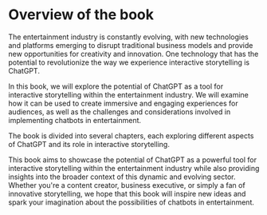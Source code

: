 Overview of the book
==================================

The entertainment industry is constantly evolving, with new technologies and platforms emerging to disrupt traditional business models and provide new opportunities for creativity and innovation. One technology that has the potential to revolutionize the way we experience interactive storytelling is ChatGPT.

In this book, we will explore the potential of ChatGPT as a tool for interactive storytelling within the entertainment industry. We will examine how it can be used to create immersive and engaging experiences for audiences, as well as the challenges and considerations involved in implementing chatbots in entertainment.

The book is divided into several chapters, each exploring different aspects of ChatGPT and its role in interactive storytelling.

This book aims to showcase the potential of ChatGPT as a powerful tool for interactive storytelling within the entertainment industry while also providing insights into the broader context of this dynamic and evolving sector. Whether you're a content creator, business executive, or simply a fan of innovative storytelling, we hope that this book will inspire new ideas and spark your imagination about the possibilities of chatbots in entertainment.
